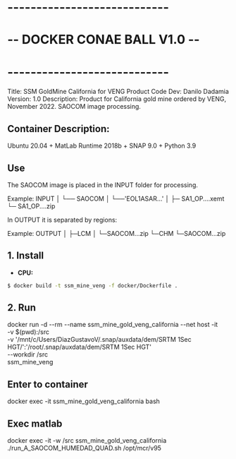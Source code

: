 # ----------------------------
# -- DOCKER CONAE BALL V1.0 --
# ----------------------------

Title: SSM GoldMine California for VENG
Product Code Dev: Danilo Dadamia
Version: 1.0
Description: Product for California gold mine ordered by VENG, November 2022. SAOCOM image processing.

## Container Description: 
Ubuntu 20.04 + MatLab Runtime 2018b + SNAP 9.0 + Python 3.9 

## Use
The SAOCOM image is placed in the INPUT folder for processing. 

Example:    INPUT
            │
            └── SAOCOM
                │
                └──'EOL1ASAR...'
                    │
                    ├─ SA1_OP....xemt
                    └─ SA1_OP....zip


In OUTPUT it is separated by regions:

Example:    OUTPUT
            │
            ├─LCM
            │   └─SAOCOM...zip
            └─CHM
                └─SAOCOM...zip


## 1. Install


- **CPU:**
```bash
$ docker build -t ssm_mine_veng -f docker/Dockerfile .
```


## 2. Run 

docker run -d --rm --name ssm_mine_gold_veng_california --net host -it \
    -v $(pwd):/src \
    -v '/mnt/c/Users/DiazGustavoV/.snap/auxdata/dem/SRTM 1Sec HGT/':'/root/.snap/auxdata/dem/SRTM 1Sec HGT' \
    --workdir /src \
    ssm_mine_veng



## Enter to container
docker exec -it ssm_mine_gold_veng_california bash



## Exec matlab
docker exec -it -w /src ssm_mine_gold_veng_california ./run_A_SAOCOM_HUMEDAD_QUAD.sh /opt/mcr/v95

